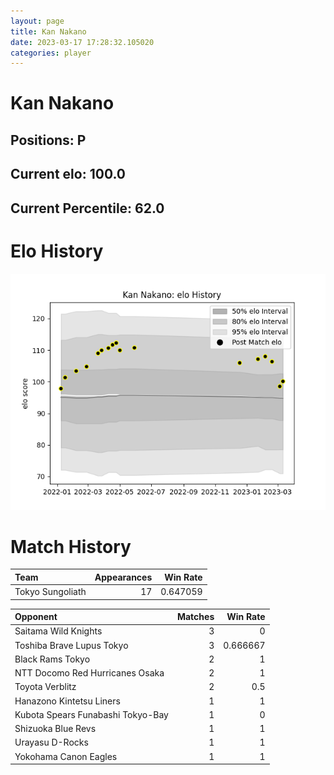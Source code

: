 ```yaml
---  
layout: page  
title: Kan Nakano  
date: 2023-03-17 17:28:32.105020  
categories: player  
---
```

# Kan Nakano

## Positions: P

## Current elo: 100.0

## Current Percentile: 62.0

# Elo History


![elo history](history_KanNakano.png)
# Match History


| Team             |   Appearances |   Win Rate |
|:-----------------|--------------:|-----------:|
| Tokyo Sungoliath |            17 |   0.647059 |

| Opponent                          |   Matches |   Win Rate |
|:----------------------------------|----------:|-----------:|
| Saitama Wild Knights              |         3 |   0        |
| Toshiba Brave Lupus Tokyo         |         3 |   0.666667 |
| Black Rams Tokyo                  |         2 |   1        |
| NTT Docomo Red Hurricanes Osaka   |         2 |   1        |
| Toyota Verblitz                   |         2 |   0.5      |
| Hanazono Kintetsu Liners          |         1 |   1        |
| Kubota Spears Funabashi Tokyo-Bay |         1 |   0        |
| Shizuoka Blue Revs                |         1 |   1        |
| Urayasu D-Rocks                   |         1 |   1        |
| Yokohama Canon Eagles             |         1 |   1        |